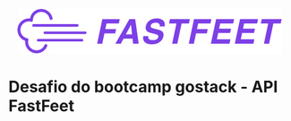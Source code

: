 <p align="center">
  <img src="./.github/fastfeet-logo.png">
</p>

# Desafio do bootcamp gostack - API FastFeet
